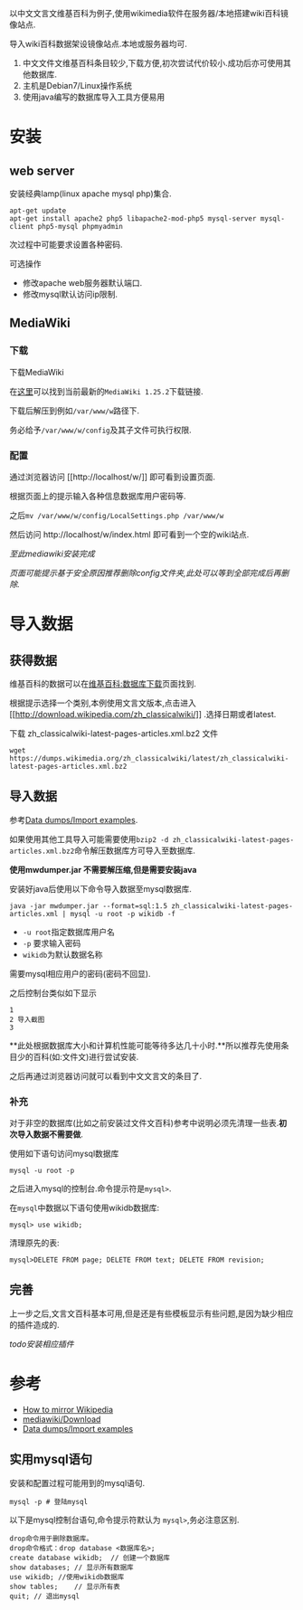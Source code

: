 以中文文言文维基百科为例子,使用wikimedia软件在服务器/本地搭建wiki百科镜像站点.

导入wiki百科数据架设镜像站点.本地或服务器均可.

1. 中文文件文维基百科条目较少,下载方便,初次尝试代价较小.成功后亦可使用其他数据库.
2. 主机是Debian7/Linux操作系统
3. 使用java编写的数据库导入工具方便易用

# 安装

## web server

安装经典lamp(linux apache mysql php)集合.

	apt-get update
	apt-get install apache2 php5 libapache2-mod-php5 mysql-server mysql-client php5-mysql phpmyadmin

次过程中可能要求设置各种密码.

可选操作
* 修改apache web服务器默认端口.
* 修改mysql默认访问ip限制.

## MediaWiki

### 下载
下载MediaWiki

在[这里](https://www.mediawiki.org/wiki/Download)可以找到当前最新的`MediaWiki 1.25.2`下载链接.

下载后解压到例如`/var/www/w`路径下.

务必给予`/var/www/w/config`及其子文件可执行权限.

### 配置

通过浏览器访问 [[http://localhost/w/]] 即可看到设置页面.

根据页面上的提示输入各种信息数据库用户密码等.

之后`mv /var/www/w/config/LocalSettings.php /var/www/w`

然后访问 http://localhost/w/index.html 即可看到一个空的wiki站点.

*至此mediawiki安装完成*

*页面可能提示基于安全原因推荐删除config文件夹,此处可以等到全部完成后再删除.*

# 导入数据

## 获得数据

维基百科的数据可以在[维基百科:数据库下载](https://zh.wikipedia.org/zh/Wikipedia:%E6%95%B0%E6%8D%AE%E5%BA%93%E4%B8%8B%E8%BD%BD)页面找到.

根据提示选择一个类别,本例使用文言文版本,点击进入 [[http://download.wikipedia.com/zh_classicalwiki/]] .选择日期或者latest.

下载 zh_classicalwiki-latest-pages-articles.xml.bz2 文件

	wget https://dumps.wikimedia.org/zh_classicalwiki/latest/zh_classicalwiki-latest-pages-articles.xml.bz2

## 导入数据

参考[Data dumps/Import examples](https://meta.wikimedia.org/wiki/Data_dumps/Import_examples).

如果使用其他工具导入可能需要使用`bzip2 -d zh_classicalwiki-latest-pages-articles.xml.bz2`命令解压数据库方可导入至数据库.

**使用mwdumper.jar 不需要解压缩,但是需要安装java**

安装好java后使用以下命令导入数据至mysql数据库.

	java -jar mwdumper.jar --format=sql:1.5 zh_classicalwiki-latest-pages-articles.xml | mysql -u root -p wikidb -f

* `-u root`指定数据库用户名
* `-p` 要求输入密码
* `wikidb`为默认数据名称

需要mysql相应用户的密码(密码不回显).

之后控制台类似如下显示

	1
	2 导入截图
	3

**此处根据数据库大小和计算机性能可能等待多达几十小时.**所以推荐先使用条目少的百科(如:文件文)进行尝试安装.

之后再通过浏览器访问就可以看到中文文言文的条目了.

### 补充

对于非空的数据库(比如之前安装过文件文百科)参考中说明必须先清理一些表.**初次导入数据不需要做**.

使用如下语句访问mysql数据库

	mysql -u root -p

之后进入mysql的控制台.命令提示符是`mysql>`.

在`mysql`中数据以下语句使用wikidb数据库:

	mysql> use wikidb;

清理原先的表:

	mysql>DELETE FROM page; DELETE FROM text; DELETE FROM revision;

## 完善

上一步之后,文言文百科基本可用,但是还是有些模板显示有些问题,是因为缺少相应的插件造成的.

*todo安装相应插件*


# 参考

* [How to mirror Wikipedia](https://web.archive.org/web/20090124144655/http://modzer0.cs.uaf.edu/~dev2c/wiki/How_to_mirror_Wikipedia)
* [mediawiki/Download](https://www.mediawiki.org/wiki/Download)
* [Data dumps/Import examples](https://meta.wikimedia.org/wiki/Data_dumps/Import_examples)


## 实用mysql语句

安装和配置过程可能用到的mysql语句.

	mysql -p # 登陆mysql

以下是mysql控制台语句,命令提示符默认为 `mysql>`,务必注意区别.

	drop命令用于删除数据库。
	drop命令格式：drop database <数据库名>;
	create database wikidb;  // 创建一个数据库
	show databases; // 显示所有数据库
	use wikidb;	//使用wikidb数据库
	show tables;	// 显示所有表
	quit; // 退出mysql
